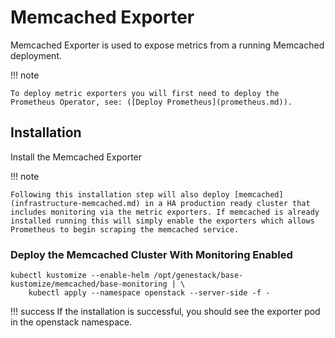 # Memcached Exporter

Memcached Exporter is used to expose metrics from a running Memcached deployment.

!!! note

    To deploy metric exporters you will first need to deploy the Prometheus Operator, see: ([Deploy Prometheus](prometheus.md)).

## Installation

Install the Memcached Exporter

!!! note

    Following this installation step will also deploy [memcached](infrastructure-memcached.md) in a HA production ready cluster that includes monitoring via the metric exporters. If memcached is already installed running this will simply enable the exporters which allows Prometheus to begin scraping the memcached service.

### Deploy the Memcached Cluster With Monitoring Enabled

``` shell
kubectl kustomize --enable-helm /opt/genestack/base-kustomize/memcached/base-monitoring | \
    kubectl apply --namespace openstack --server-side -f -
```

!!! success
    If the installation is successful, you should see the exporter pod in the openstack namespace.
